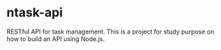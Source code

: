 # ntask-api

RESTful API for task management.
This is a project for study purpose on how to build an API using Node.js.
